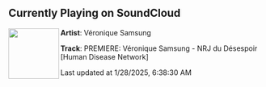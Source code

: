 ## Currently Playing on SoundCloud

[<img align="left" width="100" src="https://i1.sndcdn.com/artworks-k3d3NOWWFUPpdhc4-N9NfRQ-t500x500.png">](https://soundcloud.com/definitepartymaterial/veronique-samsung-nrj-du-desespoir)

**Artist**: Véronique Samsung 

**Track**: PREMIERE: Véronique Samsung - NRJ du Désespoir [Human Disease Network]

Last updated at 1/28/2025, 6:38:30 AM
